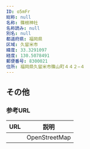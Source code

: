 ```yaml
---
ID: o5mFr
総称: null
名称: 篠根神社
名称読み: null
別名: null
都道府県: 福岡県
区域: 久留米市
緯度: 33.3291097
経度: 130.5078491
郵便番号: 8300021
住所: 福岡県久留米市篠山町４４２−４
---
```


## その他

### 参考URL

| URL | 説明          |
| --- | ------------- |
|     | OpenStreetMap |
